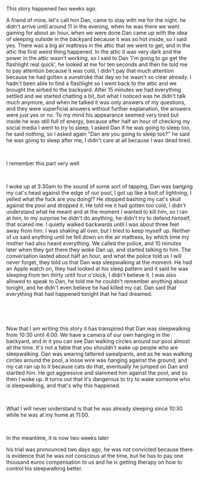 This story happened two weeks ago.

A friend of mine, let's call him Dan, came to stay with me for the night. he didn't arrive until around 11 in the evening, when he was there we went gaming for about an hour, when we were done Dan came up with the idea of sleeping outside in the backyard because it was so hot inside, so I said yes. There was a big air mattress in the attic that we went to get, and in the attic the first weird thing happened. In the attic it was very dark and the power in the attic wasn't working, so I said to Dan 'I'm going to go get the flashlight real quick', he looked at me for ten seconds and then he told me to pay attention because it was cold, I didn't pay that much attention because he had gotten a sunstroke that day so he wasn't so clear already. I hadn't been able to find a flashlight so I went back to the attic and we brought the airbed to the backyard. After 15 minutes we had everything settled and we started chatting a bit, but what I noticed was he didn't talk much anymore, and when he talked it was only answers of my questions, and they were superficial answers without further explanation, the answers were just yes or no. To my mind his appearance seemed very tired but inside he was still full of energy, because after half an hour of checking my social media I went to try to sleep, I asked Dan if he was going to sleep too, he said nothing, so I asked again "Dan are you going to sleep too?" he said he was going to sleep after me, I didn't care at all because I was dead tired.

&#x200B;

I remember this part very well

&#x200B;

I woke up at 3:30am to the sound of some sort of tapping, Dan was banging my cat's head against the edge of our pool, I got up like a bolt of lightning, I yelled what the fuck are you doing!? He stopped bashing my cat's skull against the pool and dropped it. He told me it had gotten too cold, I didn't understand what he meant and at the moment I wanted to kill him, so I ran at him, to my surprise he didn't do anything, he didn't try to defend himself, that scared me. I quietly walked backwards until I was about three feet away from him. I was shaking all over, but I tried to keep myself up. Neither of us said anything until he fell down on the air mattress, by which time my mother had also heard everything. We called the police, and 10 minutes later when they got there they woke Dan up, and started talking to him. The conversation lasted about half an hour, and what the police told us I will never forget, they told us that Dan was sleepwalking at the moment. He had an Apple watch on, they had looked at his sleep pattern and it said he was sleeping from ten thirty until four o'clock, I didn't believe it. I was also allowed to speak to Dan, he told me he couldn't remember anything about tonight, and he didn't even believe he had killed my cat. Dan said that everything that had happened tonight that he had dreamed.

&#x200B;

&#x200B;

Now that I am writing this story it has transpired that Dan was sleepwalking from 10:30 until 4:00. We have a camera of our own hanging in the backyard, and in it you can see Dan walking circles around our pool almost all the time. It's not a fable that you shouldn't wake up people who are sleepwalking. Dan was wearing tattered sweatpants, and as he was walking circles around the pool, a loose wire was hanging against the ground, and my cat ran up to it because cats do that, eventually he jumped on Dan and startled him. He got aggressive and slammed him against the pool, and so then I woke up. It turns out that it's dangerous to try to wake someone who is sleepwalking, and that's why this happened.

&#x200B;

What I will never understand is that he was already sleeping since 10:30 while he was at my home at 11:00.

&#x200B;

In the meantime, it is now two weeks later

his trial was pronounced two days ago, he was not convicted because there is evidence that he was not conscious at the time, but he has to pay one thousand euros compensation to us and he is getting therapy on how to control his sleepwalking better.